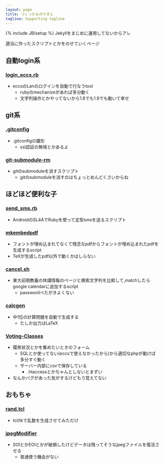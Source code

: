 ```yaml
---
layout: page
title: つくったものりすと
tagline: Supporting tagline
---
```

{% include JB/setup %}
Jekyllをまじめに運用してないからアレ

適当に作ったスクリプトとかをのせていくページ

自動login系
----------------------------------------

### [login_eccs.rb](https://gist.github.com/MasWag/4315659)
* eccsのLanのログインを自動で行なうtool 
    * rubyのmechanizeがあれば多分動く
    * 文字列操作とかやってないから1.8でも1.9でも動いて幸せ

git系
----------------------------------------

### [.gitconfig](https://gist.github.com/MasWag/4451236)
* .gitconfigの雛形
    * ssl認証の無視とかあるよ

### [git-submodule-rm](https://gist.github.com/MasWag/4255594)
* gitのsubmoduleを消すスクリプト
    * gitのsubmoduleを消すのはちょっとめんどくさいからね

ほどほど便利な子
----------------------------------------

### [send_sms.rb](https://gist.github.com/MasWag/4664969)
* AndroidのSL4AでRubyを使って定型smsを送るスクリプト

### [mkembedpdf](https://gist.github.com/MasWag/5063181)
* フォントが埋め込まれてなくて残念なpdfからフォントが埋め込まれたpdfを生成するscript
* TeXが生成したpdf以外で動くかはしらない

### [cancel.sh](https://github.com/MasWag/cancel.sh)
* 東大前期教養の休講情報のページと検索文字列を比較して,matchしたらgoogle calendarに追加するscript
    * passwordべたがきよくない

### [calcgen](https://github.com/MasWag/calcgen)
* 中1位の計算問題を自動で生成する
    * たしか出力はLaTeX

### [Voting-Classes](https://github.com/MasWag/Voting-Classes)
* 履修状況とかを集めたいときのフォーム
    * SQLとか使ってない(eccsで使えなかったから)から適切なphpが動けば多分すぐ動く
    * サーバー内部にcsvで保存している
        * .htaccessとかちゃんとしないとまずい
* なんかバグがあった気がするけどもう覚えてない

おもちゃ
----------------------------------------

### [rand.tcl](https://gist.github.com/MasWag/5434425)
* tcl/tkで乱数を生成させてみただけ

### [jpegModifier](https://github.com/MasWag/jpegModifier)
* SOIとかEOIとかが破損したけどデータは残ってそうなjpegファイルを復活させる
    * 普通使う機会がない
